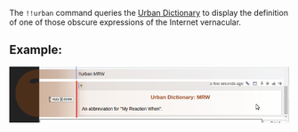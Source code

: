 
The `!!urban` command queries the [Urban Dictionary](http://www.urbandictionary.com/) to display the definition of one of those obscure expressions of the Internet vernacular.

## Example:

![MRW](doc/urban.png)
